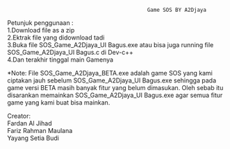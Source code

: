 

                                                 Game SOS BY A2Djaya
                        
 Petunjuk penggunaan :\
 1.Download file as a zip\
 2.Ektrak file yang didownload tadi\
 3.Buka file SOS_Game_A2Djaya_UI Bagus.exe atau bisa juga running file SOS_Game_A2Djaya_UI Bagus.c di Dev-c++      
 4.Dan terakhir tinggal main Gamenya
 
 
 
 *Note:
  File SOS_Game_A2Djaya_BETA.exe adalah game SOS yang kami ciptakan jauh sebelum SOS_Game_A2Djaya_UI Bagus.exe 
  sehingga pada game versi BETA masih banyak fitur yang belum dimasukan. Oleh sebab itu disarankan memainkan SOS_Game_A2Djaya_UI Bagus.exe
  agar semua fitur game yang kami buat bisa mainkan.
  
  
  Creator:    
  Fardan Al Jihad    
  Fariz Rahman Maulana     
  Yayang Setia Budi
  



